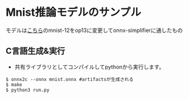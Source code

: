 # Mnist推論モデルのサンプル

モデルは[こちら](https://github.com/onnx/models/tree/main/validated/vision/classification/mnist)のmnist-12をop13に変更してonnx-simplifierに通したもの


## C言語生成&実行
- 共有ライブラリとしてコンパイルしてpythonから実行します。
```
$ onnx2c --onnx mnist.onnx #artifactsが生成される
$ make 
$ python3 run.py
```

